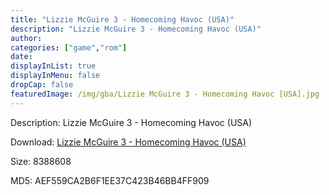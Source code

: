 ```yaml
---
title: "Lizzie McGuire 3 - Homecoming Havoc (USA)"
description: "Lizzie McGuire 3 - Homecoming Havoc (USA)"
author: 
categories: ["game","rom"]
date: 
displayInList: true
displayInMenu: false
dropCap: false
featuredImage: /img/gba/Lizzie McGuire 3 - Homecoming Havoc [USA].jpg
---
```


Description: Lizzie McGuire 3 - Homecoming Havoc (USA)

Download: <a style="text-decoration:underline;" href="https://mega.nz/#!DLAUQCBa!YSuNg-stbrvdXA8laxzVAyOOwUZTyVN-piqzpgfvYYc" target = "_blank" rel = "nofollow" > Lizzie McGuire 3 - Homecoming Havoc (USA)</a>

Size: 8388608

MD5: AEF559CA2B6F1EE37C423B46BB4FF909

